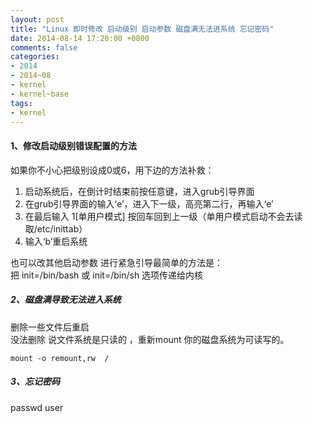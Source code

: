 ```yaml
---
layout: post
title: "Linux 即时修改 启动级别 启动参数 磁盘满无法进系统 忘记密码"
date: 2014-08-14 17:20:00 +0800
comments: false
categories:
- 2014
- 2014~08
- kernel
- kernel~base
tags:
- kernel
---
```

#### 1、修改启动级别错误配置的方法
如果你不小心把级别设成0或6，用下边的方法补救：  
1. 启动系统后，在倒计时结束前按任意键，进入grub引导界面   
2. 在grub引导界面的输入‘e’，进入下一级，高亮第二行，再输入‘e’  
3. 在最后输入 1[单用户模式] 按回车回到上一级（单用户模式启动不会去读取/etc/inittab）
4. 输入‘b’重启系统

也可以改其他启动参数
进行紧急引导最简单的方法是：  
把 init=/bin/bash 或 init=/bin/sh 选项传递给内核

##### 2、磁盘满导致无法进入系统
删除一些文件后重启  
没法删除 说文件系统是只读的 ，重新mount 你的磁盘系统为可读写的。  
```
mount -o remount,rw  /
```

##### 3、忘记密码
passwd user
